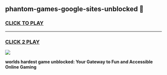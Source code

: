 
## phantom-games-google-sites-unblocked 👋
<h3>
<a href="https://premium.freeplayer.one?title=phantom-games-google-sites-unblocked&ref=14F">CLICK TO PLAY</a></h3>
<hr>

<h3>
<a href="https://premium.freeplayer.one?title=phantom-games-google-sites-unblocked&ref=14F">CLICK 2 PLAY</a>
  
</h3>

<a href="https://premium.freeplayer.one?title=phantom-games-google-sites-unblocked&ref=12F/"><img src="https://clearcache.store/games.png"></a>


**worlds hardest game unblocked: Your Gateway to Fun and Accessible Online Gaming**
